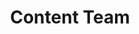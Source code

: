 ---
name: Andrea
title: Content Team
tags:
  - content
picture: ../../images/team/Andrea.png
alt: Woman with medium wavy hair.
---